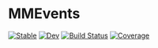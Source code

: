 # MMEvents

[![Stable](https://img.shields.io/badge/docs-stable-blue.svg)](https://timknab.github.io/MMEvents.jl/stable/)
[![Dev](https://img.shields.io/badge/docs-dev-blue.svg)](https://timknab.github.io/MMEvents.jl/dev/)
[![Build Status](https://github.com/timknab/MMEvents.jl/actions/workflows/CI.yml/badge.svg?branch=main)](https://github.com/timknab/MMEvents.jl/actions/workflows/CI.yml?query=branch%3Amain)
[![Coverage](https://codecov.io/gh/timknab/MMEvents.jl/branch/main/graph/badge.svg)](https://codecov.io/gh/timknab/MMEvents.jl)
